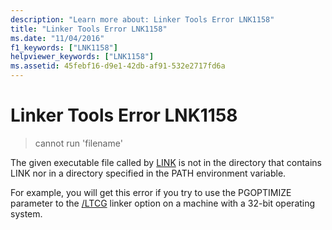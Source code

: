 ```yaml
---
description: "Learn more about: Linker Tools Error LNK1158"
title: "Linker Tools Error LNK1158"
ms.date: "11/04/2016"
f1_keywords: ["LNK1158"]
helpviewer_keywords: ["LNK1158"]
ms.assetid: 45febf16-d9e1-42db-af91-532e2717fd6a
---
```

# Linker Tools Error LNK1158

> cannot run 'filename'

The given executable file called by [LINK](../../build/reference/linking.md) is not in the directory that contains LINK nor in a directory specified in the PATH environment variable.

For example, you will get this error if you try to use the PGOPTIMIZE parameter to the [/LTCG](../../build/reference/ltcg-link-time-code-generation.md) linker option on a machine with a 32-bit operating system.
